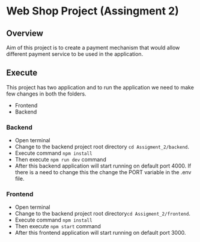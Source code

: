 # Web Shop Project (Assingment 2)

## Overview

Aim of this project is to create a payment mechanism that would allow different payment service to be used in the application. 

## Execute

This project has two application and to run the application we need to make few changes in both the folders.

* Frontend
* Backend

### Backend

* Open terminal
* Change to the backend project root directory `cd Assigment_2/backend`.
* Execute command `npm install`
* Then execute `npm run dev` command
* After this backend application will start running on default port 4000. If there is a need to change this the change the PORT variable in the .env file. 

### Frontend

* Open terminal 
* Change to the backend project root directory`cd Assigment_2/frontend`.
* Execute command `npm install`
* Then execute `npm start` command
* After this frontend application will start running on default port 3000.
